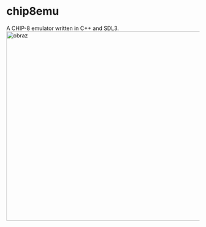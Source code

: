 # chip8emu
A CHIP-8 emulator written in C++ and SDL3.
<img width="635" height="495" alt="obraz" src="https://github.com/user-attachments/assets/c38bc041-5dc6-4f3c-ba62-d45c48607c28" />
